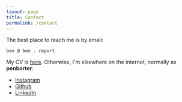 ```yaml
---
layout: page
title: Contact
permalink: /contact
---
```


The best place to reach me is by email:

`ben @ ben . report`

My CV is [here](). Otherwise, I'm elsewhere on the internet, normally as **penborter**: 

- [Instagram](https://www.instagram.com/penborter/)
- [Github](https://github.com/penborter)
- [LinkedIn](https://www.linkedin.com/in/penborter/)